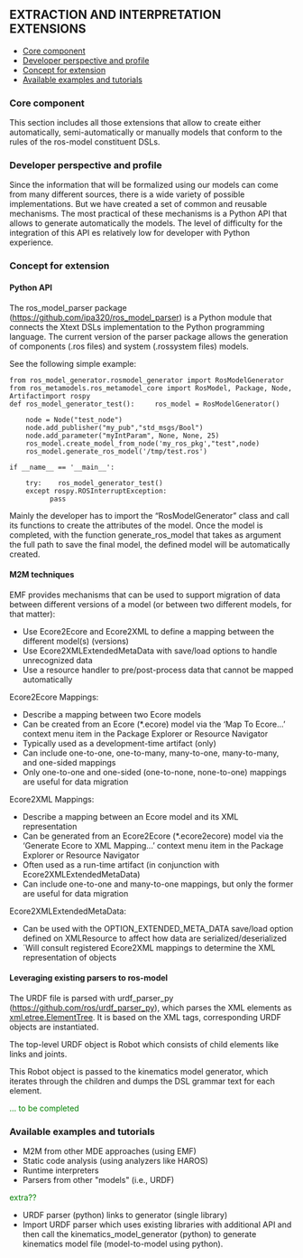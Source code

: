 ## EXTRACTION AND INTERPRETATION EXTENSIONS

- [Core component](#core-component)
- [Developer perspective and profile](#developer-perspective-and-profile)
- [Concept for extension](#concept-for-extension)
- [Available examples and tutorials](#available-examples-and-tutorials)

### Core component
This section includes all those extensions that allow to create either automatically, semi-automatically or manually models that conform to the rules of the ros-model constituent DSLs.  

### Developer perspective and profile
Since the information that will be formalized using our models can come from many different sources, there is a wide variety of possible implementations. But we have created a set of common and reusable mechanisms. The most practical of these mechanisms is a Python API that allows to generate automatically the models. The level of difficulty for the integration of this API es relatively low for developer with Python experience.

### Concept for extension

#### Python API

The ros_model_parser package (https://github.com/ipa320/ros_model_parser) is a Python module that connects the Xtext DSLs implementation to the Python programming language. The current version of the parser package allows the generation of components (.ros files) and system (.rossystem files) models.

See the following simple example:

```
from ros_model_generator.rosmodel_generator import RosModelGenerator
from ros_metamodels.ros_metamodel_core import RosModel, Package, Node, Artifactimport rospy
def ros_model_generator_test():     ros_model = RosModelGenerator()

    node = Node("test_node")
    node.add_publisher("my_pub","std_msgs/Bool")
    node.add_parameter("myIntParam", None, None, 25)
    ros_model.create_model_from_node('my_ros_pkg',"test",node)
    ros_model.generate_ros_model('/tmp/test.ros')

if __name__ == '__main__':

    try:    ros_model_generator_test()
    except rospy.ROSInterruptException:
      	  pass
```

Mainly the developer has to import the “RosModelGenerator” class and call its functions to create the attributes of the model. Once the model is completed, with the function generate_ros_model that takes as argument the full path to save the final model, the defined model will be automatically created.

#### M2M techniques

EMF provides mechanisms that can be used to support migration  of data between different versions of a model (or between two different models, for that matter):

- Use Ecore2Ecore and Ecore2XML to define a mapping between the different model(s) (versions)
- Use Ecore2XMLExtendedMetaData with save/load options to handle unrecognized data
- Use a resource handler to pre/post-process data that cannot be mapped automatically

Ecore2Ecore Mappings:

- Describe a mapping between two Ecore models
- Can be created from an Ecore (*.ecore) model via the ‘Map To Ecore...’ context menu item in the Package Explorer or Resource Navigator
- Typically used as a development-time artifact (only)
- Can include one-to-one, one-to-many, many-to-one, many-to-many, and one-sided mappings
- Only one-to-one and one-sided (one-to-none, none-to-one) mappings are useful for data migration

Ecore2XML Mappings:

- Describe a mapping between an Ecore model and its XML representation
- Can be generated from an Ecore2Ecore (*.ecore2ecore) model via the ‘Generate Ecore to XML Mapping...’ context menu item in the Package Explorer or Resource Navigator
- Often used as a run-time artifact (in conjunction with Ecore2XMLExtendedMetaData)
- Can include one-to-one and many-to-one mappings, but only the former are useful for data migration

Ecore2XMLExtendedMetaData:

- Can be used with the OPTION_EXTENDED_META_DATA save/load option defined on XMLResource to affect how data are serialized/deserialized
- ´Will consult registered Ecore2XML mappings to determine the XML representation of objects

#### Leveraging existing parsers to ros-model

The URDF file is parsed with urdf_parser_py (https://github.com/ros/urdf_parser_py), which parses the XML elements as [xml.etree.ElementTree](https://docs.python.org/3/library/xml.etree.elementtree.html). It is based on the XML tags, corresponding URDF objects are instantiated.

The top-level URDF object is Robot which consists of child elements like links and joints.

This Robot object is passed to the kinematics model generator, which iterates through the children and dumps the DSL grammar text for each element.

<font color="green">… to be completed </font>


### Available examples and tutorials

- M2M from other MDE approaches (using EMF)
- Static code analysis (using analyzers like HAROS)
- Runtime interpreters
- Parsers from other "models" (i.e., URDF)

<font color="green"> extra??</font>
- URDF parser (python) links to generator (single library)
- Import URDF parser which uses existing libraries with additional API and then call the kinematics_model_generator (python) to generate kinematics model file (model-to-model using python).

